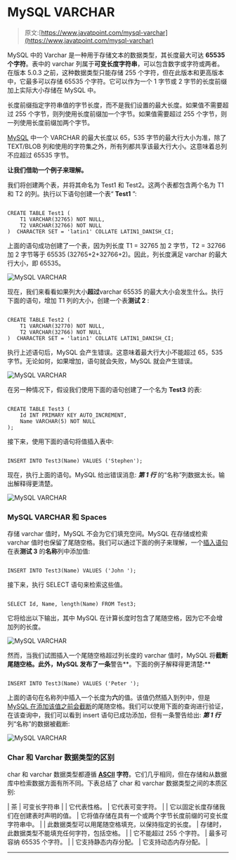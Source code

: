 # MySQL VARCHAR

> 原文:[https://www.javatpoint.com/mysql-varchar](https://www.javatpoint.com/mysql-varchar)

MySQL 中的 Varchar 是一种用于存储文本的数据类型，其长度最大可达 **65535 个字符**。表中的 varchar 列属于**可变长度字符串**，可以包含数字或字符或两者。在版本 5.0.3 之前，这种数据类型只能存储 255 个字符，但在此版本和更高版本中，它最多可以存储 65535 个字符。它可以作为一个 1 字节或 2 字节的长度前缀加上实际大小存储在 MySQL 中。

长度前缀指定字符串值的字节长度，而不是我们设置的最大长度。如果值不需要超过 255 个字节，则列使用长度前缀加一个字节。如果值需要超过 255 个字节，则一列使用长度前缀加两个字节。

[MySQL](https://www.javatpoint.com/mysql-tutorial) 中一个 VARCHAR 的最大长度以 65，535 字节的最大行大小为准，除了 TEXT/BLOB 列和使用的字符集之外，所有列都共享该最大行大小。这意味着总列不应超过 65535 字节。

**让我们借助一个例子来理解。**

我们将创建两个表，并将其命名为 Test1 和 Test2。这两个表都包含两个名为 T1 和 T2 的列。执行以下语句创建一个表“ **Test1** ”:

```

CREATE TABLE Test1 (
    T1 VARCHAR(32765) NOT NULL,
    T2 VARCHAR(32766) NOT NULL
)  CHARACTER SET = 'latin1' COLLATE LATIN1_DANISH_CI;

```

上面的语句成功创建了一个表，因为列长度 T1 = 32765 加 2 字节，T2 = 32766 加 2 字节等于 65535 (32765+2+32766+2)。因此，列长度满足 varchar 的最大行大小，即 65535。

![MySQL VARCHAR](../Images/330a0eff69c880d87c9d628bedb312b5.png)

现在，我们来看看如果列大小**超过**varchar 65535 的最大大小会发生什么。执行下面的语句，增加 T1 列的大小，创建一个表**测试 2** :

```

CREATE TABLE Test2 (
    T1 VARCHAR(32770) NOT NULL,
    T2 VARCHAR(32766) NOT NULL
)  CHARACTER SET = 'latin1' COLLATE LATIN1_DANISH_CI;

```

执行上述语句后，MySQL 会产生错误。这意味着最大行大小不能超过 65，535 字节。无论如何，如果增加，语句就会失败，MySQL 就会产生错误。

![MySQL VARCHAR](../Images/6c247c66bdc77e93b422bdbe5e7012e4.png)

在另一种情况下，假设我们使用下面的语句创建了一个名为 **Test3** 的表:

```

CREATE TABLE Test3 (
	Id INT PRIMARY KEY AUTO_INCREMENT,
	Name VARCHAR(5) NOT NULL
);

```

接下来，使用下面的语句将值插入表中:

```

INSERT INTO Test3(Name) VALUES ('Stephen');

```

现在，执行上面的语句。MySQL 给出错误消息: ***第 1 行*** 的“名称”列数据太长。输出解释得更清楚。

![MySQL VARCHAR](../Images/fb31d07d75f09606e5233679029cb284.png)

### MySQL VARCHAR 和 Spaces

存储 varchar 值时，MySQL 不会为它们填充空间。MySQL 在存储或检索 varchar 值时也保留了尾随空格。我们可以通过下面的例子来理解，一个[插入语句](https://www.javatpoint.com/mysql-insert)在表**测试 3** 的**名称**列中添加值:

```

INSERT INTO Test3(Name) VALUES ('John ');

```

接下来，执行 SELECT 语句来检索这些值。

```

SELECT Id, Name, length(Name) FROM Test3;

```

它将给出以下输出，其中 MySQL 在计算长度时包含了尾随空格，因为它不会增加列的长度。

![MySQL VARCHAR](../Images/aae74b41217df79986ae4a9164ab7602.png)

然而，当我们试图插入一个尾随空格超过列长度的 varchar 值时，MySQL 将**截断尾随空格。此外，MySQL 发布了一条**警告**。下面的例子解释得更清楚:**

```

INSERT INTO Test3(Name) VALUES ('Peter ');

```

上面的语句在名称列中插入一个长度为**六**的值。该值仍然插入到列中，但是 [MySQL 在添加该值之前会截断](https://www.javatpoint.com/mysql-truncate-table)的尾随空格。我们可以使用下面的查询进行验证，在该查询中，我们可以看到 insert 语句已成功添加，但有一条警告给出: ***第 1 行*** 列“名称”的数据被截断:

![MySQL VARCHAR](../Images/d5c3743a164a05c9b9d1d0504bf3b7b1.png)

### Char 和 Varchar 数据类型的区别

char 和 varchar 数据类型都遵循 **[ASCII](https://www.javatpoint.com/ascii-full-form) 字符**。它们几乎相同，但在存储和从数据库中检索数据方面有所不同。下表总结了 char 和 varchar 数据类型之间的本质区别:

| 茶 | 可变长字符串 |
| 它代表性格。 | 它代表可变字符。 |
| 它以固定长度存储我们在创建表时声明的值。 | 它将值存储在具有一个或两个字节长度前缀的可变长度字符串中。 |
| 此数据类型可以用尾随空格填充，以保持指定的长度。 | 存储时，此数据类型不能填充任何字符，包括空格。 |
| 它不能超过 255 个字符。 | 最多可容纳 65535 个字符。 |
| 它支持静态内存分配。 | 它支持动态内存分配。 |

* * *